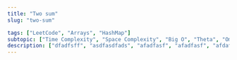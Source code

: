 ```yaml
---
title: "Two sum"
slug: "two-sum"

tags: ["LeetCode", "Arrays", "HashMap"]
subtopic: ["Time Complexity", "Space Complexity", "Big O", "Theta", "Omega"]
description: ["dfadfsff", "asdfasdfads", "afadfasf", "afadfasf", "afdafafdas"]
---
```



